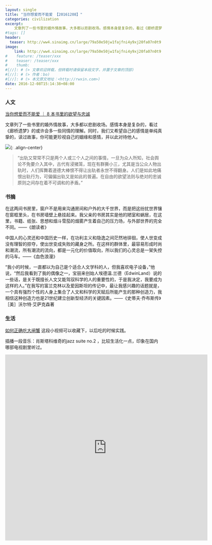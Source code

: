 ```yaml
---
layout: single
title: "当你想爱而不能爱 【20161208】"
categories: civilization
excerpt:
    文章列了一些书里的婚外情故事，大多都以悲剧收场。感情本身是复杂的，看过《廊桥遗梦》的或许会多一些同情的理解。同时，我们又希望自己的感情是单纯真挚的......
#tags: []
header:
  teaser: http://ww4.sinaimg.cn/large/79a50e50jw1fajfni4y9xj20fa07n0t9.jpg
image:
    link: http://ww4.sinaimg.cn/large/79a50e50jw1fajfni4y9xj20fa07n0t9.jpg
#    feature: /teaser/xxx
#    teaser: /teaser/xxx
#    thumb:
#[//]: # (> 文章欢迎转载，但转载时请保留本段文字，并置于文章的顶部)
#[//]: # (> 作者：bo)
#[//]: # (> 本文原文地址：<http://rwxin.com>)
date: 2016-12-08T15:14:38+08:00
---
```



### 人文

[ 当你想爱而不能爱 ｜ 8 本书里的欲望与忠诚](https://mp.weixin.qq.com/s?__biz=MzI3NzUyMTE3NA==&mid=2247483938&idx=1&sn=ee28a024b55eb749bef85d0569937c26&pass_ticket=QGJYMXV8k59pjEtk30RZMUpVoE61pdIx07BPvlb61sCm58hnlR0EJhDYvfAV4Ug9)

文章列了一些书里的婚外情故事，大多都以悲剧收场。感情本身是复杂的，看过《廊桥遗梦》的或许会多一些同情的理解。同时，我们又希望自己的感情是单纯真挚的，读过故事，你可能更珍视自己的姻缘和感情，并以此对待他人。

![](http://ww4.sinaimg.cn/large/79a50e50jw1fajfni4y9xj20fa07n0t9.jpg){: .align-center}

>“出轨又常常不只是两个人或三个人之间的事情，一旦为众人所知，社会舆论不免要介入其中，古代有浸猪笼，现在有群撕小三，尤其是当公众人物出轨时，人们挥舞着道德大棒恨不得让出轨者永世不得翻身。人们是如此地痛恨出轨行为，可偏偏出轨又是如此的普遍。在自由的欲望法则与绝对的忠诚原则之间存在着不可调和的矛盾。”

### 书摘

在这两间书房里，窗户不是用来沟通房间和户外的大千世界，而是把这纷扰世界镶在窗框里头，在书房墙壁上悬挂起来。我父亲的书房其实是他的陋室和蜗居，在这里，书籍、纸张、思想和烟斗雪茄的烟雾产生着自己的压力场，与外部世界的完全不同。——《朗读者》

中国人的心灵还和中国历史一样，在功利主义和隐逸之间茫然地徘徊，使人世变成没有理智的掠夺，使出世变成失败的藏身之所。在这样的群体里，最容易形成时尚和潮流，所有潮流的流向，都是一元化的价值取向，所以我们的心灵总是一架失控的马车。——《血色浪漫》

“我小的时候，一直都以为自己是个适合人文学科的人，但我喜欢电子设备，”他说，“然后我看到了我的偶像之一，宝丽来创始人埃德温.兰德（EdwinLand）说的一些话，是关于既擅长人文又能驾驭科学的人的重要性的，于是我决定，我要成为这样的人。”在我写的富兰克林以及爱因斯坦的传记中，最让我感兴趣的话题就是，一个具有强烈个性的人身上集合了人文和科学的天赋后所能产生的那种创造力，我相信这种创造力也是21世纪建立创新型经济的关键因素。——《史蒂夫·乔布斯传》［美］沃尔特·艾萨克森著

### 生活

[如何正确吃大闸蟹](http://www.newsmth.net/nForum/#!article/Picture/1410576)
这段小视频可以收藏下，以后吃的时候实践。

插播一段音乐：肖斯塔科维奇的jazz suite no.2 ，比较生活化一点，印象在国内哪部电视剧里听过。

<iframe width="650" height="598" src="http://weibo.com/p/2304442cf5b8edafad15a6ce2c134d2460e575" frameborder="0" allowfullscreen="allowfullscreen"></iframe>

